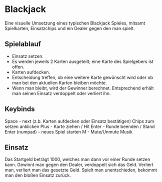 # Blackjack
Eine visuelle Umsetzung eines typischen Blackjack Spieles, mitsamt Spielkarten, Einsatzchips und ein Dealer gegen den man spielt.

## Spielablauf
- Einsatz setzen.
- Es werden jeweils 2 Karten ausgeteilt; eine Karte des Spielgebers ist offen.
- Karten aufdecken.
- Entscheidung treffen, ob eine weitere Karte gewünscht wird oder ob man bei den aktuellen Karten bleiben möchte.
- Wenn man bleibt, wird der Gewinner berechnet. Entsprechend erhält man seinen Einsatz verdoppelt oder verliert ihn.

## Keybinds
Space - next (z.b. Karten aufdecken oder Einsatz bestätigen)
Chips zum setzen anklicken
Plus - Karte ziehen / Hit
Enter - Runde beenden / Stand
Enter (numpad) - neues Spiel starten
M - Mute/Unmute Musik

## Einsatz
Das Startgeld beträgt 1000, welches man dann vor einer Runde setzen kann.
Gewinnt man gegen den Dealer, verdoppelt sich das Geld. 
Verliert man, verliert man das gesetzte Geld.
Spielt man unentschieden, bekommt man den bloßen Einsatz zurück.
